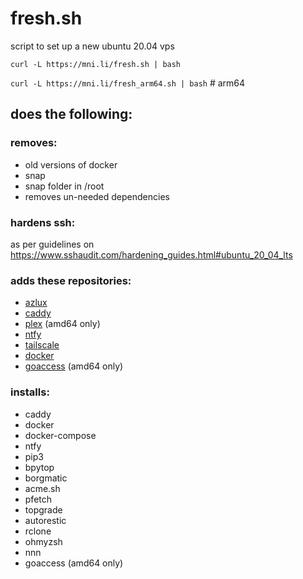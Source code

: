 # fresh.sh

script to set up a new ubuntu 20.04 vps

```curl -L https://mni.li/fresh.sh | bash```

```curl -L https://mni.li/fresh_arm64.sh | bash``` # arm64

## does the following:

### removes:
* old versions of docker
* snap
* snap folder in /root
* removes un-needed dependencies

### hardens ssh:
as per guidelines on https://www.sshaudit.com/hardening_guides.html#ubuntu_20_04_lts

### adds these repositories:
* [azlux](https://packages.azlux.fr/)
* [caddy](https://caddyserver.com/docs/install#debian-ubuntu-raspbian)
* [plex](https://support.plex.tv/articles/235974187-enable-repository-updating-for-supported-linux-server-distributions/) (amd64 only)
* [ntfy](https://ntfy.sh/docs/install/#debianubuntu-repository)
* [tailscale](https://tailscale.com/kb/1039/install-ubuntu-2004/)
* [docker](https://docs.docker.com/engine/install/ubuntu/)
* [goaccess](https://goaccess.io/download) (amd64 only)

### installs:
* caddy
* docker
* docker-compose
* ntfy
* pip3
* bpytop
* borgmatic
* acme.sh
* pfetch
* topgrade
* autorestic
* rclone
* ohmyzsh
* nnn
* goaccess (amd64 only)
